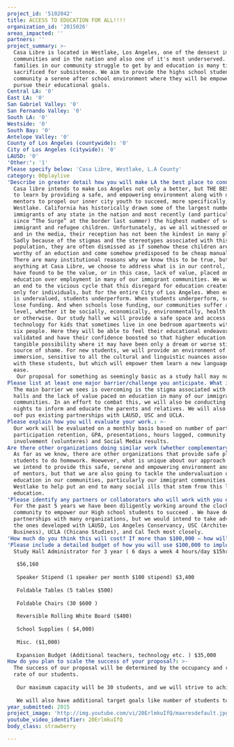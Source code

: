 ```yaml
---
project_id: '5102042'
title: ACCESS TO EDUCATION FOR ALL!!!!
organization_id: '2015026'
areas_impacted: ''
partners: ''
project_summary: >-
  Casa Libre is located in Westlake, Los Angeles, one of the densest immigrant
  communities and in the nation and also one of it's most underserved. Most
  families in our community struggle to get by and education is many times
  sacrificed for subsistence. We aim to provide the highs school students in our
  community a serene after school environment where they will be empowered to
  pursue their educational goals.
Central LA: '0'
East LA: '0'
San Gabriel Valley: '0'
San Fernando Valley: '0'
South LA: '0'
Westside: '0'
South Bay: '0'
Antelope Valley: '0'
County of Los Angeles (countywide): '0'
City of Los Angeles (citywide): '0'
LAUSD: '0'
'Other:': '1'
Please specify below: 'Casa Libre, Westlake, L.A County'
category: 00playlive
'Describe in greater detail how you will make LA the best place to connect:': >-
  Casa libre intends to make Los Angeles not only a better, but THE BEST place
  to learn by providing a safe, and empowering environment along with dedicated
  mentors to propel our inner city youth to succeed, more specifically, in
  Westlake. California has historically drawn some of the largest numbers of
  immigrants of any state in the nation and most recently (and particularly
  since “The Surge” at the border last summer) the highest number of school aged
  immigrant and refugee children. Unfortunately, as we all witnessed on the news
  and in the media, their reception has not been the kindest in many places.
  Sadly because of the stigmas and the stereotypes associated with this
  population, they are often dismissed as if somehow these children are less
  worthy of an eduction and come somehow predisposed to be cheap manual labor.
  There are many institutional reasons why we know this to be true, but as with
  anything at Casa Libre, we choose to address what is in our control, which we
  have found to be the value, or in this case, lack of value, placed on
  education over employment in many of our immigrant communities. We want to put
  an end to the vicious cycle that this disregard for education creates, not
  only for individuals, but for the entire City of Los Angeles. When education
  is undervalued, students underperform. When students underperform, schools
  lose funding. And when schools lose funding, our communities suffer at every
  level, whether it be socially, economically, environmentally, health related
  or otherwise. Our study hall we will provide a safe space and access to
  technology for kids that sometimes live in one bedroom apartments with up to
  six people. Here they will be able to feel their educational endeavors
  validated and have their confidence boosted so that higher education becomes a
  tangible possibility where it may have been only a dream or worse still, a
  source of shame. For new students, we will provide an environment of full
  immersion, sensitive to all the cultural and linguistic nuances associated
  with these students, but which will empower them learn a new language with
  ease. 
   Our proposal for something as seemingly basic as a study hall may not seem like much of a solution for a problem as systemic and engrained as the one we intend to take on (and do so with our current students everyday), but the simplest solution is usually the right one, no?
Please list at least one major barrier/challenge you anticipate. What is your strategy for overcoming these obstacles?: >-
  The main barrier we sees is overcoming is the stigma associated with study
  halls and the lack of value paced on education in many of our immigrant
  communities. In an effort to combat this, we will also be conducting family
  nights to inform and educate the parents and relatives. We will also build of
  oof pus existing partnerships with LAUSD, USC and UCLA.
Please explain how you will evaluate your work.: >-
  Our work will be evaluated on a monthly basis based on number of participants,
  participation retention, GPA, presentations, hours logged, community
  involvement (volunteres) and Social Media results.
Are there other organizations doing similar work (whether complementary or competitive)? What is unique about your proposed approach?: >-
  As far as we know, there are other organizations that provide safe places for
  students to do homework. Hoewever, what is unique about our approach is that
  we intend to provide this safe, serene and empowering environment and network
  of mentors, but that we are also going to tackle the undervaluation of
  education in our communities, particularly our immigrant communities in
  Westlake to help put an end to many social ills that stem from this lack of
  education.
'Please identify any partners or collaborators who will work with you on this project. How much of the $100,000 grant award will each partner receive?': >-
  For the past 5 years we have been diligently working around the clock in our
  community to empower our High school students to succeed . We have developed
  partnerships with many organizations, but we would intend to take advantage of
  the ones developed with LAUSD, Los Angeles Conservancy, USC (Architecture &
  Business), UCLA (Chicano Studies), and Cal Tech most closely.
'How much do you think this will cost? If more than $100,000 – how will you cover the additional costs?': 'The beauty of our initiative is that it will actually cost less than $100,000!'
'Please include a detailed budget of how you will use $100,000 to implement this project.': |-
  Study Hall Administrator for 3 year ( 6 days a week 4 hours/day $15hr) 
   
   $56,160
   
   Speaker Stipend (1 speaker per month $100 stipend) $3,400
   
   Foldable Tables (5 tables $500)
   
   Foldable Chairs (30 $600 )
   
   Reversible Rolling White Board ($400)
   
   School Supplies ( $4,000)
   
   Misc. ($1,000) 
   
   Expansion Budget (Additional teachers, technology etc. ) $35,000
How do you plan to scale the success of your proposal?: >-
  The success of our proposal will be determined by the occupancy and retention
  rate of our students. 
   
   Our maximum capacity will be 30 students, and we will strive to achieve an average of 75% capacity (22 students per day) throughout the year. 
   
   We will also have additional target goals like number of students to apply to higher learning and success measures such as indivicusl improved GPA.
year_submitted: 2015
project_image: 'http://img.youtube.com/vi/20ErlmkuIfQ/maxresdefault.jpg'
youtube_video_identifier: 20ErlmkuIfQ
body_class: strawberry

---
```

